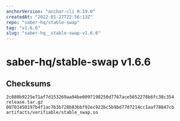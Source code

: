 ```yaml
---
anchorVersion: "anchor-cli 0.19.0"
createdAt: "2022-01-27T22:56:13Z"
repo: "saber-hq/stable-swap"
tag: "v1.6.6"
slug: "saber-hq__stable-swap-v1.6.6"
---
```

# saber-hq/stable-swap v1.6.6
## Checksums
```
2c080b9225e71af7d153269aa94be0097190250d7767ace5652278b6fc38c354  release.tar.gz
00701450197b4f1ac7b3b728b83bbf92ec922bc5b9bd77d7214cc1aaf78847cb  artifacts/verifiable/stable_swap.so
```

